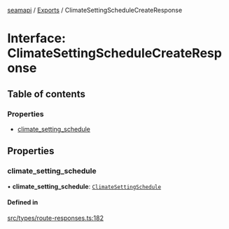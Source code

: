 [seamapi](../README.md) / [Exports](../modules.md) / ClimateSettingScheduleCreateResponse

# Interface: ClimateSettingScheduleCreateResponse

## Table of contents

### Properties

- [climate\_setting\_schedule](ClimateSettingScheduleCreateResponse.md#climate_setting_schedule)

## Properties

### climate\_setting\_schedule

• **climate\_setting\_schedule**: [`ClimateSettingSchedule`](../modules.md#climatesettingschedule)

#### Defined in

[src/types/route-responses.ts:182](https://github.com/seamapi/javascript/blob/main/src/types/route-responses.ts#L182)
